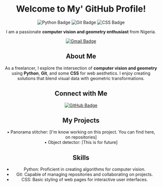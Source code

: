 <div align="center">
  <h1>Welcome to My' GitHub Profile!</h1>
  <img src="https://img.shields.io/badge/-Python-3776AB?style=flat-square&logo=python&logoColor=white" alt="Python Badge"/>
  <img src="https://img.shields.io/badge/-Git-F05032?style=flat-square&logo=git&logoColor=white" alt="Git Badge"/>
  <img src="https://img.shields.io/badge/-CSS-1572B6?style=flat-square&logo=css3&logoColor=white" alt="CSS Badge"/>
  
  <p>I am a passionate <strong>computer vision and geometry enthusiast</strong> from Nigeria.</p>
  
  <a href="mailto:favourdmetros@gmail.com">
    <img src="https://img.shields.io/badge/-Email-D14836?style=flat-square&logo=gmail&logoColor=white" alt="Gmail Badge"/>
  </a>

  <h2>About Me</h2>
  <p>As a freelancer, I explore the intersection of <strong>computer vision and geometry</strong> using <strong>Python</strong>, <strong>Git</strong>, and some <strong>CSS</strong> for web aesthetics. I enjoy creating solutions that blend visual data with geometric transformations.</p>

  <h2>Connect with Me</h2>
  <p>
    <a href="https://github.com/FavourDmetros" target="_blank">
      <img src="https://img.shields.io/badge/-GitHub-181717?style=flat-square&logo=github&logoColor=white" alt="GitHub Badge"/>
    </a>
    <!-- Add any other social links you'd like -->
  </p>

  <h2>My Projects</h2>
  <p>
    • Panorama stitcher: [I'm know working on this project. You can find here, on repositories]<br/>
    • Object detector: [This is for future]<br/>
    <!-- List more projects here -->
  </p>

  <h2>Skills</h2>
  <ul>
    <li>Python: Proficient in creating algorithms for computer vision.</li>
    <li>Git: Capable of managing repositories and collaborating on projects.</li>
    <li>CSS: Basic styling of web pages for interactive user interfaces.</li>
  </ul>

</div>
